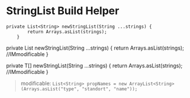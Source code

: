 StringList Build Helper
=======================

```
private List<String> newStringList(String ...strings) {
        return Arrays.asList(strings);
    }
```
private List<String> newStringList(String ...strings) {
        return Arrays.asList(strings); //IMmodificable
    }

private T[] newStringList(String ...strings) {
        return Arrays.asList(strings); //IMmodificable
    }


> modificable:
`List<String> propNames = new ArrayList<String>(Arrays.asList("type", "standort", "name"));`